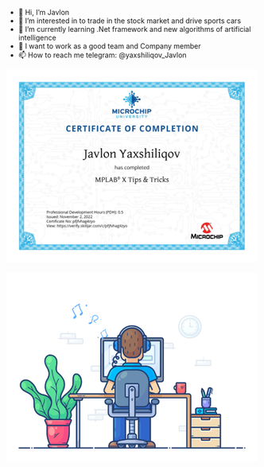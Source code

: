 - 👋 Hi, I’m Javlon
- 👀 I’m interested in to trade in the stock market and drive sports cars
- 🌱 I’m currently learning .Net framework and new algorithms of artificial intelligence
- 💞️ I want to work as a good team and Company member
- 📫 How to reach me telegram: @yaxshiliqov_Javlon


![](https://github.com/MassiveTitans/MassiveTitans/blob/main/certificates/certificate-pfjfvhag4zyo-1667392638.jpg)
![]()
![](https://github.com/MassiveTitans/MassiveTitans/blob/main/68747470733a2f2f7468756d62732e6766796361742e636f6d2f4576696c4e657874446576696c666973682d736d616c6c2e676966.gif)
